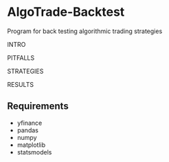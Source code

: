 # AlgoTrade-Backtest
Program for back testing algorithmic trading strategies

INTRO

PITFALLS

STRATEGIES

RESULTS

## Requirements
- yfinance
- pandas
- numpy
- matplotlib
- statsmodels
